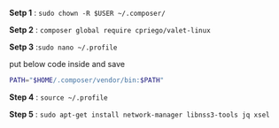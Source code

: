 **Setp 1** : `sudo chown -R $USER ~/.composer/`

**Setp 2** : `composer global require cpriego/valet-linux`

**Setp 3** :`sudo nano ~/.profile`

put below code inside and save
```sh
PATH="$HOME/.composer/vendor/bin:$PATH"
```

**Step 4** : `source ~/.profile`

**Step 5** : `sudo apt-get install network-manager libnss3-tools jq xsel`
